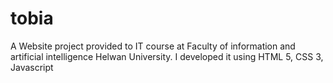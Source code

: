 # tobia
A Website project provided to IT course at Faculty of information and artificial intelligence Helwan University. I developed it using HTML 5, CSS 3, Javascript
